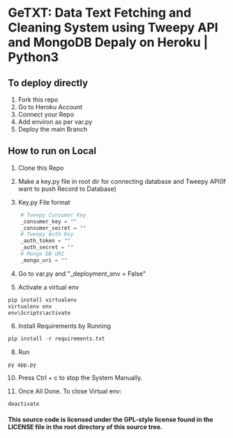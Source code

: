#   GeTXT: Data Text Fetching and Cleaning System using Tweepy API and MongoDB Depaly on Heroku | Python3



## To deploy directly
1. Fork this repo
2. Go to Heroku Account 
3. Connect your Repo
4. Add environ as per var.py
5. Deploy the main Branch



## How to run on Local

1. Clone this Repo
2. Make a key.py file in root dir for connecting database and Tweepy API(If want to push Record to Database)

3. Key.py File format

```python
    # Tweepy Cunsumer Key
    _consumer_key = ""
    _consumer_secret = ""
    # Tweepy Auth Key
    _auth_token = ""
    _auth_secret = ""
    # Mongo DB URI
    _mongo_uri = ""
```
4. Go to var.py and "_deployment_env = False"

5. Activate a virtual env
```python
pip install virtualenv
virtualenv env
env\Scripts\activate
```

6. Install Requirements by Running
```python
pip install -r requirements.txt
```

8. Run 
```pyhton
py app.py
```

10. Press Ctrl + c to stop the System Manually.

11. Once All Done. To close Virtual env:
```
deactivate
```


#### This source code is licensed under the GPL-style license found in the LICENSE file in the root directory of this source tree. 